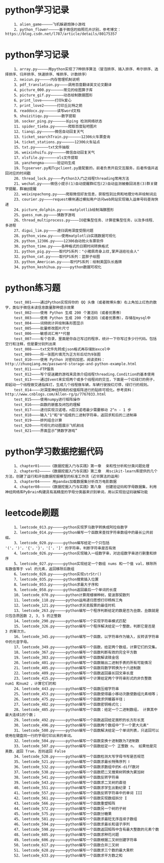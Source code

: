 python学习记录
=================================
		1、alien_game—————飞机躲避炮弹小游戏
		2、python_flower—————基于微信的拍照花卉识别，参考博文：https://blog.csdn.net/l787/article/details/80175357
		

python学习记录
=================================

		1、array.py—————用python实现了7种排序算法（冒泡排序、插入排序、希尔排序、选择排序、归并排序、快速排序、堆排序、计数排序）
		2、neicun.py—————内存管理机制说明
		3、pdf_translation.py————调用百度翻译英文论文翻译
		4、picture_000.py——————常见的绘图算子库
		5、picture_gif.py——————动态绘制数据图形
		6、print_love——————打印k爱心
		7、print_love2——————打印丘比特之箭
		8、readdocx.py——————读写word文档
		9、shuizitiqu.py——————数字提取
		10、socker_ping.py——————长ping 检测网络状态
		11、spider_tieba.py——————爬取百度贴吧图片
		12、tianqi.py——————微信自动回复天气
		13、ticket_searchTrain.py——————12306火车票查询
		14、ticket_stations.py——————12306火车站点
		15、txt.py——————txt文件抽取
		16、weixinhuifu.py——————微信自动回复天气
		17、xlsfile.py——————xls文件提取
		18、yanzhengma——————验证码生成
		19、Tcpserver.py和Tcpclient.py是配套的，前者负责开启交互服务，后者传值并返回对应的时间戳
		20、thread_lock.py————Python3入门之线程threading常用方法
		21、wechat.py————微信小提示(1)自动提醒群红包(2)自动监测被撤回消息(3)群关键字提醒，群被@提醒
		22、weixinpachong.py————爬取微信好友信息，获取性别比例和地理分布并绘制词云
		23、courier.py————request模块通过模拟用户访问web网站实现输入运单号码查询快递
		24、picture_dolphin.py————matplotlib绘制海豚图形
		25、guess_num.py————猜数字游戏
		26、thread_multiprocess.py————IO密集型任务、计算密集型任务，以及多线程、多进程
		27、digui_lim.py————递归调用深度受限问题
		28、python_view.py————使用matplotlib实践数据可视化
		29、python_12306.py————12306自动抢火车票软件
		30、python_time.py————各种格式的日期时间转换格式
		31、python_pig.py————取代PS系列："小猪佩奇身上纹,掌声送给社会人"
		32、python_cat.py————取代PS系列：蓝胖子绘图
		33、python_American.py————取代PS系列：绘制美国队长盾牌
		34、python_keshihua.py————python数据可视化
		

python练习题
=================================		
		test_001————通过Python实现将你的 QQ 头像（或者微博头像）右上角加上红色的数字，类似于微信未读信息数量那种提示效果
		test_002————使用 Python 生成 200 个激活码（或者优惠券）
		test_003————使用 Python 生成 200 个激活码（或者优惠券），存储在mysql中
		test_004————词频统计并绘制条形图显示
		test_005————批量修改图片尺寸
		test_006————敏感词汇用**代替
		test_007————有个目录，里面是你自己写过的程序，统计一下你写过多少行代码。包括空行和注释，但是要分别列出来
		test_008————txt文件先转成json格式再存储到excel中
		test_009————将一张图片填充为正方形后切为9张图
		test_010————使用 Python 对密码加密。阅读资料：http://zhuoqiang.me/password-storage-and-python-example.html
		test_011————FTP服务
		test_012————写个捉迷藏的游戏来具体介绍线程threading.Condition的基本使用
		test_013————通过Event来实现两个或多个线程间的交互，下面是一个红绿灯的例子，即起动一个线程做交通指挥灯，生成几个线程做车辆，车辆行驶按红灯停，绿灯行的规则。
		test_014————对深度神经网络的权值矩阵进行的贴砖可视化。参考资料：http://www.cnblogs.com/Allen-rg/p/7767033.html
		test_015————使用numpy进行矩阵操作
		test_016————函数的嵌套及闭包的理解
		test_017————递归实现汉诺塔，n层汉诺塔最少需要移动 2^n - 1 步
		test_018————输入"1"和"0"组成的二进制字符串，返回求和后的二进制串
		test_019————排列组合计算
		test_020————可视化的动图展示飞机航线
		test_021————界面显示“猜数字游戏”
		
python学习数据挖掘代码
=================================
		1、chapter01—————《数据挖掘入门与实践》第一章  亲和性分析和分类问题处理
		2、chapter02—————《数据挖掘入门与实践》第二章  用scikit-learn库提供的几个方法，创建了运行和评估数据挖掘模型的标准工作流（近邻算法的运用）
		3、chapter04————— 用pandas加载数据集分析百万电影数据
		4、chapter08—————《数据挖掘入门与实践》第八章  创建验证码和字母数据集，利用神经网络库PyBrain构建具有高精度的字母分类器来识别单词，用以实现验证码破解功能

		
leetcode刷题
=================================

		1、leetcode_013.py—————python实现罗马数字转换成阿拉伯数字
		2、leetcode_014.py—————python编写一个函数来查找字符串数组中的最长公共前缀。
		3、leetcode_020.py—————python编写给定一个只包括 '('，')'，'{'，'}'，'['，']' 的字符串，判断字符串是否有效
		4、leetcode_026.py—————python实现输入一组数字串，对这组数字串进行删重和排序
		5、leetcode_027.py—————python实现给定一个数组 nums 和一个值 val，移除所有数值等于 val 的元素，返回移除后数组
		6、leetcode_028.py—————python实现strStr()
		7、leetcode_035.py—————python搜索插入位置
		8、leetcode_053.py—————python求最大子序和
		9、leetcode_058.py—————python返回最后一个单词的长度
		10、leetcode_070.py—————python计算爬楼梯种树，斐波那契数列
		11、leetcode_118.py—————python运用递归思想打印杨辉三角
		12、leetcode_121.py—————python求买卖股票的最佳时机
		13、leetcode_263.py—————python编写一个程序判断给定的数是否为丑数，丑数就是只包含质因数 2, 3, 5 的正整数
		14、leetcode_290.py—————python编写一个实现字符串模式匹配
		15、leetcode_326.py—————python编写一个程序解决给定一个整数，判断它是否是 3 的幂次方。
		16、leetcode_345.py—————python编写一个函数，以字符串作为输入，反转该字符串中的元音字母。
		17、leetcode_349.py—————python编写一个函数，给定两个数组，计算它们的交集。
		18、leetcode_367.py—————python编写一个函数判断有效的完全平方数
		19、leetcode_383.py—————python编写一个函数解读赎金信
		20、leetcode_401.py—————python编写一个函数输出二进制手表的所有可能情况
		21、leetcode_405.py—————python编写一个函数将数字转换为十六进制数
		22、leetcode_409.py—————python编写一个函数返回最长回文串长度
		23、leetcode_415.py—————python编写一个计算给定两个字符串形式的非负整数 num1 和num2 ，计算它们的和
		24、leetcode_443.py—————python编写一个函数压缩字符串
		25、leetcode_453.py—————python编写一个函数使得最小移动次数使数组元素相等；
		26、leetcode_475.py—————python编写一个函数求供暖器半径；
		27、leetcode_482.py—————python编写一个函数密钥格式化；
		28、leetcode_485.py—————python编写一个函数：给定一个二进制数组， 计算其中最大连续1的个数；
		29、leetcode_492.py—————python编写一个函数返回给定面积的长方形长宽
		30、leetcode_496.py—————python编写一个函数两个数组中"下一个更大元素"
		31、leetcode_500.py—————python编写一个函数解决给定一个单词列表，只返回可以使用在键盘同一行的字母打印出来的单词。
		32、leetcode_504.py—————python编写一个函数变换十进制数为7进制数
		33、leetcode_507.py—————python编写一个函数给定一个 正整数 n， 如果他是完美数，返回 True，否则返回 False
		34、leetcode_520.py—————python编写一个函数检测大写字母书写是否规范
		35、leetcode_521.py—————python编写一个函数求最长特殊序列 Ⅰ
		36、leetcode_532.py—————python编写一个函数求数组中的K-diff数对
		37、leetcode_538.py—————python编写一个函数把二叉搜索树转换为累加树
		38、leetcode_541.py—————python编写一个函数反转字符串
		39、leetcode_543.py—————python编写一个函数求二叉树的直径
		40、leetcode_551.py—————python编写一个函数求学生出勤纪录 I
		41、leetcode_557.py—————python编写一个函数反转字符串中的单词 III
		42、leetcode_561.py—————python编写一个函数实现数组拆分 I
		43、leetcode_566.py—————python编写一个函数重塑矩阵
		44、leetcode_572.py—————python编写一个函数另一个树的子树
		45、leetcode_575.py—————python编写一个函数分糖果
		45、leetcode_581.py—————python编写一个函数求最短无序连续子数组
		46、leetcode_594.py—————python编写一个函数求最长和谐子序列
		47、leetcode_598.py—————python编写一个函数返回矩阵中含有最大整数的元素个数
		48、leetcode_605.py—————python编写一个函数求种花问题
		49、leetcode_606.py—————python编写一个函数根据二叉树创建字符串
		50、leetcode_617.py—————python编写一个函数合并二叉树
		51、leetcode_628.py—————python编写一个函数求三个数的最大乘积
		52、leetcode_633.py—————python编写一个函数求平方数之和
		